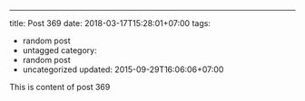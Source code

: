 ---
title: Post 369
date: 2018-03-17T15:28:01+07:00
tags:
  - random post
  - untagged
category:
  - random post
  - uncategorized
updated: 2015-09-29T16:06:06+07:00

This is content of post 369